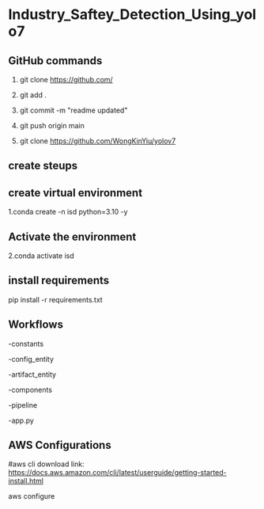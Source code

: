 # Industry_Saftey_Detection_Using_yolo7

## GitHub commands

1. git clone https://github.com/

2. git add .

3. git commit -m "readme updated"

4. git push origin main

5. git clone https://github.com/WongKinYiu/yolov7


## create steups

## create virtual environment

1.conda create -n isd python=3.10 -y


## Activate the environment 

2.conda activate isd

## install requirements

pip install -r requirements.txt

## Workflows

-constants

-config_entity

-artifact_entity

-components

-pipeline

-app.py


## AWS Configurations


#aws cli download link: https://docs.aws.amazon.com/cli/latest/userguide/getting-started-install.html

aws configure

